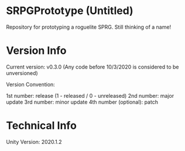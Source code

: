 # SRPGPrototype (Untitled)
Repository for prototyping a roguelite SPRG. Still thinking of a name!

# Version Info

Current version: v0.3.0 (Any code before 10/3/2020 is considered to be unversioned)

Version Convention:

1st number: release (1 - released / 0 - unreleased)
2nd number: major update
3rd number: minor update
4th number (optional): patch

# Technical Info
Unity Version: 2020.1.2